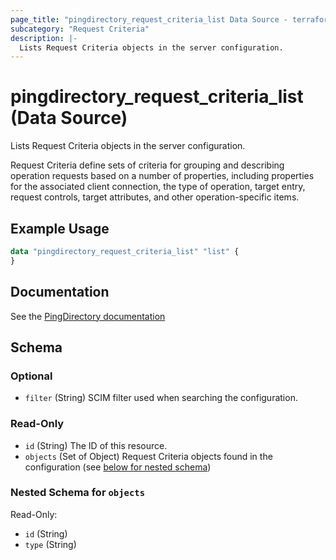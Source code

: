```yaml
---
page_title: "pingdirectory_request_criteria_list Data Source - terraform-provider-pingdirectory"
subcategory: "Request Criteria"
description: |-
  Lists Request Criteria objects in the server configuration.
---
```


# pingdirectory_request_criteria_list (Data Source)

Lists Request Criteria objects in the server configuration.

Request Criteria define sets of criteria for grouping and describing operation requests based on a number of properties, including properties for the associated client connection, the type of operation, target entry, request controls, target attributes, and other operation-specific items.

## Example Usage

```terraform
data "pingdirectory_request_criteria_list" "list" {
}
```

## Documentation
See the [PingDirectory documentation](https://docs.pingidentity.com/r/en-us/pingdirectory-93/pd_sec_request_criteria)

<!-- schema generated by tfplugindocs -->
## Schema

### Optional

- `filter` (String) SCIM filter used when searching the configuration.

### Read-Only

- `id` (String) The ID of this resource.
- `objects` (Set of Object) Request Criteria objects found in the configuration (see [below for nested schema](#nestedatt--objects))

<a id="nestedatt--objects"></a>
### Nested Schema for `objects`

Read-Only:

- `id` (String)
- `type` (String)

